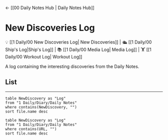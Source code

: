 <- [[00 Daily Notes Hub | Daily Notes Hub]]


# New Discoveries Log
💡 [[1 Daily/00 New Discoveries Log| New Discoveries]] | 🛳️ [[1 Daily/00 Ship's Log|Ship's Log]] | 📚 [[1 Daily/00 Media Log| Media Log]] | 🏋️ [[1 Daily/00 Workout Log| Workout Log]]

A log containing the interesting discoveries from the Daily Notes.


## List
---
```dataview
table NewDiscovery as "Log"
from "1 Daily/Diary/Daily Notes"
where contains(NewDiscovery, "")
sort file.name desc
```



```dataview
table NewDiscovery as "Log"
from "1 Daily/Diary/Daily Notes"
where contains(URL, "")
sort file.name desc
```
